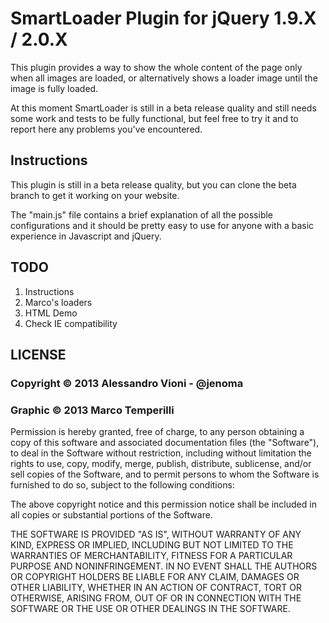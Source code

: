 # SmartLoader Plugin for jQuery 1.9.X / 2.0.X

This plugin provides a way to show the whole content of the page   only when all images are loaded, or alternatively shows a loader image until the image is fully loaded.

At this moment SmartLoader is still in a beta release quality and still needs some work and tests to be fully functional, but feel free to try it and to report here any problems you've encountered.

## Instructions

This plugin is still in a beta release quality, but you can clone the beta branch to get it working on your website.

The "main.js" file contains a brief explanation of all the possible configurations and it should be pretty easy to use for anyone with a basic experience in Javascript and jQuery.

## TODO
1. Instructions
2. Marco's loaders
3. HTML Demo
4. Check IE compatibility

## LICENSE

### Copyright © 2013 Alessandro Vioni - @jenoma
### Graphic © 2013 Marco Temperilli

Permission is hereby granted, free of charge, to any person obtaining a copy of this software and associated documentation files (the "Software"), to deal in the Software without restriction, including without limitation the rights to use, copy, modify, merge, publish, distribute, sublicense, and/or sell copies of the Software, and to permit persons to whom the Software is furnished to do so, subject to the following conditions:

The above copyright notice and this permission notice shall be included in all copies or substantial portions of the Software.

THE SOFTWARE IS PROVIDED "AS IS", WITHOUT WARRANTY OF ANY KIND, EXPRESS OR IMPLIED, INCLUDING BUT NOT LIMITED TO THE WARRANTIES OF MERCHANTABILITY, FITNESS FOR A PARTICULAR PURPOSE AND NONINFRINGEMENT. IN NO EVENT SHALL THE AUTHORS OR COPYRIGHT HOLDERS BE LIABLE FOR ANY CLAIM, DAMAGES OR OTHER LIABILITY, WHETHER IN AN ACTION OF CONTRACT, TORT OR OTHERWISE, ARISING FROM, OUT OF OR IN CONNECTION WITH THE SOFTWARE OR THE USE OR OTHER DEALINGS IN THE SOFTWARE.

